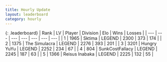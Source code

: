 ```yaml
---
title: Hourly Update
layout: leaderboard
category: hourly
---
```


{: .leaderboard}
| Rank | LV | Player | Division | Elo | Wins | Losses |
| --- | --- | --- | --- | --- | --- | --- |
| <span data-change="0">1</span> | 1965 | <span title="ID: 353063">Sktima</span> | LEGEND | <span data-change="0">2300</span> | <span data-change="0">373</span> | <span data-change="0">174</span> |
| <span data-change="0">2</span> | 1375 | <span title="ID: 366840">The Simulacra</span> | LEGEND | <span data-change="0">2276</span> | <span data-change="0">393</span> | <span data-change="0">201</span> |
| <span data-change="0">3</span> | 3201 | <span title="ID: 164871">Hungry YuYu</span> | LEGEND | <span data-change="-8">2252</span> | <span data-change="1">234</span> | <span data-change="1">67</span> |
| <span data-change="0">4</span> | 804 | <span title="ID: 402846">SunkCostFallacy</span> | LEGEND | <span data-change="0">2245</span> | <span data-change="0">187</span> | <span data-change="0">63</span> |
| <span data-change="0">5</span> | 1366 | <span title="ID: 451068">Reisus Inabaka</span> | LEGEND | <span data-change="0">2225</span> | <span data-change="0">132</span> | <span data-change="0">55</span> |